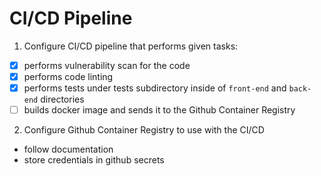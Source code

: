# CI/CD Pipeline
1. Configure CI/CD pipeline that performs given tasks:
- [x] performs vulnerability scan for the code
- [x] performs code linting
- [x] performs tests under tests subdirectory inside of `front-end` and `back-end` directories
- [ ] builds docker image and sends it to the Github Container Registry
2. Configure Github Container Registry to use with the CI/CD
- follow documentation
- store credentials in github secrets

